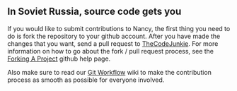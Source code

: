 ## In Soviet Russia, source code gets you

If you would like to submit contributions to Nancy, the first thing you need to do is fork the repository to your github account. After you have made the changes that you want, send a pull request to [TheCodeJunkie](https://github.com/thecodejunkie). For more information on how to go about the fork / pull request process, see the [Forking A Project](http://help.github.com/forking) github help page.

Also make sure to read our [Git Workflow](https://github.com/thecodejunkie/Nancy/wiki/Git-Workflow) wiki to make the contribution process as smooth as possible for everyone involved.